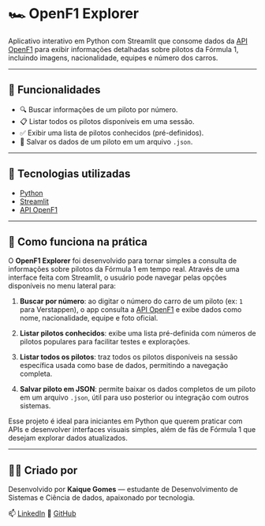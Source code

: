 # 🏎️ OpenF1 Explorer

Aplicativo interativo em Python com Streamlit que consome dados da [API OpenF1](https://www.openf1.org/) para exibir informações detalhadas sobre pilotos da Fórmula 1, incluindo imagens, nacionalidade, equipes e número dos carros.

---

## 📌 Funcionalidades

- 🔍 Buscar informações de um piloto por número.
- 📋 Listar todos os pilotos disponíveis em uma sessão.
- ✅ Exibir uma lista de pilotos conhecidos (pré-definidos).
- 💾 Salvar os dados de um piloto em um arquivo `.json`.

---

## 🧰 Tecnologias utilizadas

- [Python](https://www.python.org/)
- [Streamlit](https://streamlit.io/)
- [API OpenF1](https://www.openf1.org/)
---

## 🧪 Como funciona na prática

O **OpenF1 Explorer** foi desenvolvido para tornar simples a consulta de informações sobre pilotos da Fórmula 1 em tempo real. Através de uma interface feita com Streamlit, o usuário pode navegar pelas opções disponíveis no menu lateral para:

1. **Buscar por número**: ao digitar o número do carro de um piloto (ex: `1` para Verstappen), o app consulta a [API OpenF1](https://www.openf1.org/) e exibe dados como nome, nacionalidade, equipe e foto oficial.

2. **Listar pilotos conhecidos**: exibe uma lista pré-definida com números de pilotos populares para facilitar testes e explorações.

3. **Listar todos os pilotos**: traz todos os pilotos disponíveis na sessão específica usada como base de dados, permitindo a navegação completa.

4. **Salvar piloto em JSON**: permite baixar os dados completos de um piloto em um arquivo `.json`, útil para uso posterior ou integração com outros sistemas.

Esse projeto é ideal para iniciantes em Python que querem praticar com APIs e desenvolver interfaces visuais simples, além de fãs de Fórmula 1 que desejam explorar dados atualizados.

---

## 👨‍💻 Criado por

Desenvolvido por **Kaique Gomes** — estudante de Desenvolvimento de Sistemas e Ciência de dados, apaixonado por tecnologia.

📫 [LinkedIn](https://www.linkedin.com/in/kaique-gomes-dev)
🐙 [GitHub](https://github.com/Kaique-Gomes-de-Jesus) 
